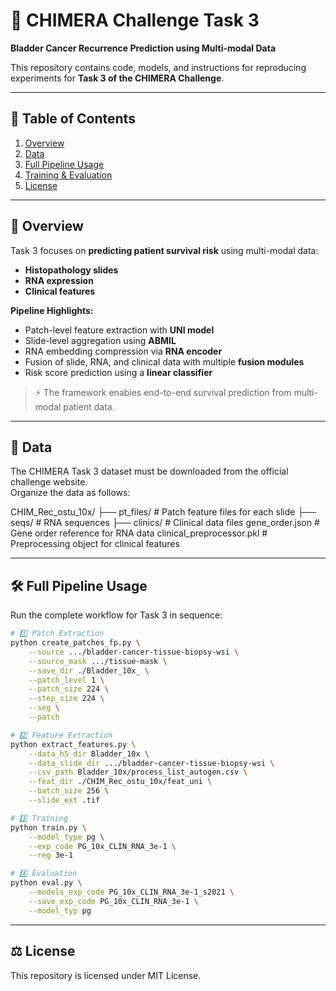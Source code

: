 # 🚀 CHIMERA Challenge Task 3

**Bladder Cancer Recurrence Prediction using Multi-modal Data**  

This repository contains code, models, and instructions for reproducing experiments for **Task 3 of the CHIMERA Challenge**.

---

## 📌 Table of Contents
1. [Overview](#overview)  
2. [Data](#data)  
3. [Full Pipeline Usage](#full-pipeline-usage)  
4. [Training & Evaluation](#training--evaluation)  
5. [License](#license)  

---

## 🧠 Overview
Task 3 focuses on **predicting patient survival risk** using multi-modal data:  
- **Histopathology slides**  
- **RNA expression**  
- **Clinical features**  

**Pipeline Highlights:**
- Patch-level feature extraction with **UNI model**  
- Slide-level aggregation using **ABMIL**  
- RNA embedding compression via **RNA encoder**  
- Fusion of slide, RNA, and clinical data with multiple **fusion modules**  
- Risk score prediction using a **linear classifier**  

> ⚡ The framework enables end-to-end survival prediction from multi-modal patient data.

---

## 📂 Data
The CHIMERA Task 3 dataset must be downloaded from the official challenge website.  
Organize the data as follows:  

CHIM_Rec_ostu_10x/
├── pt_files/ # Patch feature files for each slide
├── seqs/ # RNA sequences
├── clinics/ # Clinical data files
gene_order.json # Gene order reference for RNA data
clinical_preprocessor.pkl # Preprocessing object for clinical features

---

## 🛠 Full Pipeline Usage

Run the complete workflow for Task 3 in sequence:

```bash
# 1️⃣ Patch Extraction
python create_patches_fp.py \
    --source .../bladder-cancer-tissue-biopsy-wsi \
    --source_mask .../tissue-mask \
    --save_dir ./Bladder_10x_ \
    --patch_level 1 \
    --patch_size 224 \
    --step_size 224 \
    --seg \
    --patch

# 2️⃣ Feature Extraction
python extract_features.py \
    --data_h5_dir Bladder_10x \
    --data_slide_dir .../bladder-cancer-tissue-biopsy-wsi \
    --csv_path Bladder_10x/process_list_autogen.csv \
    --feat_dir ./CHIM_Rec_ostu_10x/feat_uni \
    --batch_size 256 \
    --slide_ext .tif

# 3️⃣ Training
python train.py \
    --model_type pg \
    --exp_code PG_10x_CLIN_RNA_3e-1 \
    --reg 3e-1

# 4️⃣ Evaluation
python eval.py \
    --models_exp_code PG_10x_CLIN_RNA_3e-1_s2021 \
    --save_exp_code PG_10x_CLIN_RNA_3e-1 \
    --model_typ pg
```

---

## ⚖ License

This repository is licensed under MIT License.
